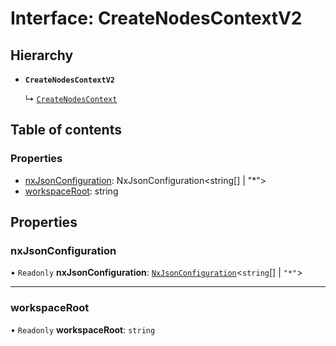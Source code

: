 # Interface: CreateNodesContextV2

## Hierarchy

- **`CreateNodesContextV2`**

  ↳ [`CreateNodesContext`](../../devkit/documents/CreateNodesContext)

## Table of contents

### Properties

- [nxJsonConfiguration](../../devkit/documents/CreateNodesContextV2#nxjsonconfiguration): NxJsonConfiguration<string[] | "\*">
- [workspaceRoot](../../devkit/documents/CreateNodesContextV2#workspaceroot): string

## Properties

### nxJsonConfiguration

• `Readonly` **nxJsonConfiguration**: [`NxJsonConfiguration`](../../devkit/documents/NxJsonConfiguration)\<`string`[] \| `"*"`\>

---

### workspaceRoot

• `Readonly` **workspaceRoot**: `string`
